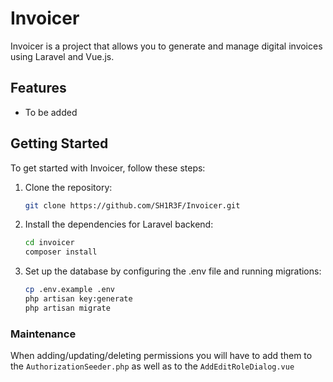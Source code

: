 # Invoicer
Invoicer is a project that allows you to generate and manage digital invoices using Laravel and Vue.js.

## Features
- To be added

## Getting Started
To get started with Invoicer, follow these steps:

1. Clone the repository:
    ```bash
    git clone https://github.com/SH1R3F/Invoicer.git
    ```
2. Install the dependencies for Laravel backend:
    ```bash
    cd invoicer
    composer install
    ```
3. Set up the database by configuring the .env file and running migrations:
    ```bash
    cp .env.example .env
    php artisan key:generate
    php artisan migrate
    ```

### Maintenance
When adding/updating/deleting permissions you will have to add them to the `AuthorizationSeeder.php` as well as to the `AddEditRoleDialog.vue`

